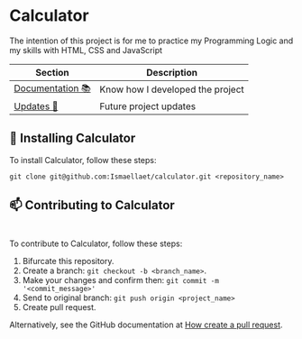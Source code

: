# Calculator

The intention of this project is for me to practice my Programming Logic and my skills with HTML, CSS and JavaScript
 
|   Section  | Description |
|   --------- | ------
|   [Documentation 📚](./Documentation.md) | Know how I developed the project |
|   [Updates 🏁](./Updates.md) | Future project updates |

## 🚀 Installing Calculator

To install Calculator, follow these steps:

```
git clone git@github.com:Ismaellaet/calculator.git <repository_name>
```

## 📫 Contributing to Calculator
#
To contribute to Calculator, follow these steps:

1. Bifurcate this repository.
2. Create a branch: `git checkout -b <branch_name>`.
3. Make your changes and confirm then: `git commit -m '<commit_message>'`
4. Send to original branch: `git push origin <project_name>`
5. Create pull request.

Alternatively, see the GitHub documentation at [How create a pull request](https://help.github.com/en/github/collaborating-with-issues-and-pull-requests/creating-a-pull-request).

